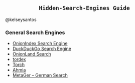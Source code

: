 <h2 align="center"><code>Hidden-Search-Engines Guide</code></h2>

@kelseysantos

### General Search Engines

- [OnionIndex Search Engine](http://oniondxjxs2mzjkbz7ldlflenh6huksestjsisc3usxht3wqgk6a62yd.onion/)
- [DuckDuckGo Search Engine](http://duckduckgogg42xjoc72x3sjasowoarfbgcmvfimaftt6twagswzczad.onion/)
- [OnionLand Search](http://3bbad7fauom4d6sgppalyqddsqbf5u5p56b5k5uk2zxsy3d6ey2jobad.onion/)
- [tordex](http://tordexu73joywapk2txdr54jed4imqledpcvcuf75qsas2gwdgksvnyd.onion/)
- [Torch](http://xmh57jrknzkhv6y3ls3ubitzfqnkrwxhopf5aygthi7d6rplyvk3noyd.onion/)
- [Ahmia](http://juhanurmihxlp77nkq76byazcldy2hlmovfu2epvl5ankdibsot4csyd.onion/)
- [MetaGer – German Search](http://metagerv65pwclop2rsfzg4jwowpavpwd6grhhlvdgsswvo6ii4akgyd.onion/)